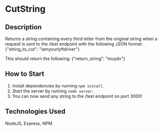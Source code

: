# CutString

## Description
Returns a string containing every third letter from the original string when a request is sent to the /test endpoint with the following JSON format:
{"string_to_cut": "iamyourlyftdriver"}

This should return the following:
{"return_string": "muydv"}

## How to Start
1) Install dependencies by running `npm install`.
2) Start the server by running `node server`.
3) You can now send any string to the /test endpoint on port 3000!

## Technologies Used
NodeJS, Express, NPM
